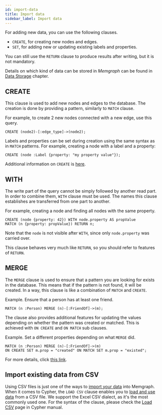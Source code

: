 ```yaml
---
id: import-data
title: Import data
sidebar_label: Import data
---
```


For adding new data, you can use the following clauses.

  * `CREATE`, for creating new nodes and edges.
  * `SET`, for adding new or updating existing labels and properties.

You can still use the `RETURN` clause to produce results after writing, but it
is not mandatory.

Details on which kind of data can be stored in *Memgraph* can be found in
[Data Storage](/memgraph/concepts/storage) chapter.

## CREATE

This clause is used to add new nodes and edges to the database. The creation
is done by providing a pattern, similarly to `MATCH` clause.

For example, to create 2 new nodes connected with a new edge, use this query.

```cypher
CREATE (node2)-[:edge_type]->(node2);
```

Labels and properties can be set during creation using the same syntax as in
`MATCH` patterns. For example, creating a node with a label and a
property:

```cypher
CREATE (node :Label {property: "my property value"});
```

Additional information on `CREATE` is
[here](./clauses/create.md).


## WITH

The write part of the query cannot be simply followed by another read part. In
order to combine them, `WITH` clause must be used. The names this clause
establishes are transferred from one part to another.

For example, creating a node and finding all nodes with the same property.

```cypher
CREATE (node {property: 42}) WITH node.property AS propValue
MATCH (n {property: propValue}) RETURN n;
```

Note that the `node` is not visible after `WITH`, since only `node.property`
was carried over.

This clause behaves very much like `RETURN`, so you should refer to features
of `RETURN`.

## MERGE

The `MERGE` clause is used to ensure that a pattern you are looking for exists
in the database. This means that if the pattern is not found, it will be
created. In a way, this clause is like a combination of `MATCH` and `CREATE`.


Example. Ensure that a person has at least one friend.

```cypher
MATCH (n :Person) MERGE (n)-[:FriendOf]->(m);
```

The clause also provides additional features for updating the values depending
on whether the pattern was created or matched. This is achieved with `ON
CREATE` and `ON MATCH` sub clauses.

Example. Set a different properties depending on what `MERGE` did.

```cypher
MATCH (n :Person) MERGE (n)-[:FriendOf]->(m)
ON CREATE SET m.prop = "created" ON MATCH SET m.prop = "existed";
```

For more details, click [this
link](./clauses/merge.md).

## Import existing data from CSV

Using CSV files is just one of the ways to [import your
data](/docs/memgraph/import-data) into Memgraph. When it comes to Cypher, the
`LOAD CSV` clause enables you to [load and use
data](/docs/memgraph/import-data/load-csv-clause) from a CSV file. We support
the Excel CSV dialect, as it's the most commonly used one. For the syntax of the
clause, please check the [Load CSV](/cypher-manual/clauses/load-csv) page in
Cypher manual.

